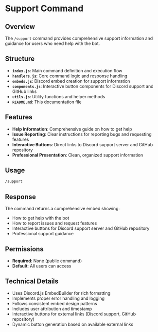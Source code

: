# Support Command

## Overview

The `/support` command provides comprehensive support information and guidance for users who need help with the bot.

## Structure

- **`index.js`**: Main command definition and execution flow
- **`handlers.js`**: Core command logic and response handling
- **`embeds.js`**: Discord embed creation for support information
- **`components.js`**: Interactive button components for Discord support and GitHub links
- **`utils.js`**: Utility functions and helper methods
- **`README.md`**: This documentation file

## Features

- **Help Information**: Comprehensive guide on how to get help
- **Issue Reporting**: Clear instructions for reporting bugs and requesting features
- **Interactive Buttons**: Direct links to Discord support server and GitHub repository
- **Professional Presentation**: Clean, organized support information

## Usage

```bash
/support
```

## Response

The command returns a comprehensive embed showing:

- How to get help with the bot
- How to report issues and request features
- Interactive buttons for Discord support server and GitHub repository
- Professional support guidance

## Permissions

- **Required**: None (public command)
- **Default**: All users can access

## Technical Details

- Uses Discord.js EmbedBuilder for rich formatting
- Implements proper error handling and logging
- Follows consistent embed design patterns
- Includes user attribution and timestamp
- Interactive buttons for external links (Discord support, GitHub repository)
- Dynamic button generation based on available external links
